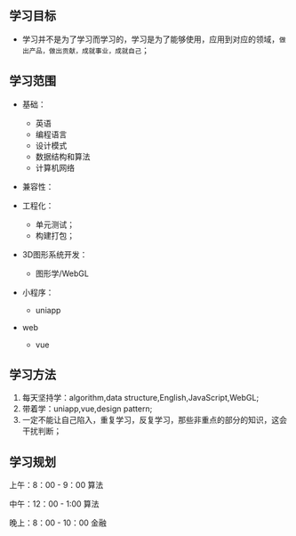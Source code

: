 ## 学习目标

* 学习并不是为了学习而学习的，学习是为了能够使用，应用到对应的领域，`做出产品，做出贡献，成就事业，成就自己`；

## 学习范围

* 基础：
  + 英语
  + 编程语言
  + 设计模式
  + 数据结构和算法
  + 计算机网络

* 兼容性：

* 工程化：
  + 单元测试；
  + 构建打包；

* 3D图形系统开发：
  + 图形学/WebGL

* 小程序：
  + uniapp

* web
  + vue

## 学习方法

1. 每天坚持学：algorithm,data structure,English,JavaScript,WebGL;
2. 带着学：uniapp,vue,design pattern;
3. 一定不能让自己陷入，重复学习，反复学习，那些非重点的部分的知识，这会干扰判断；

## 学习规划

上午：8：00 - 9：00 算法

中午：12：00 - 1:00 算法

晚上：8：00 - 10：00 金融

